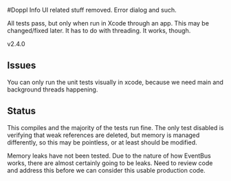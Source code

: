 #Doppl Info
UI related stuff removed. Error dialog and such.

All tests pass, but only when run in Xcode through an app. This
may be changed/fixed later. It has to do with threading. It works,
though.

v2.4.0

## Issues
You can only run the unit tests visually in xcode, because we need main and background threads happening.

## Status
This compiles and the majority of the tests run fine. The only test disabled is verifying that weak references are deleted,
but memory is managed differently, so this may be pointless, or at least should be modified.

Memory leaks have not been tested. Due to the nature of how EventBus works, there are almost certainly going to be leaks.
Need to review code and address this before we can consider this usable production code.